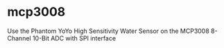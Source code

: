 # mcp3008
Use the Phantom YoYo High Sensitivity Water Sensor on the MCP3008 8-Channel 10-Bit ADC with SPI interface
